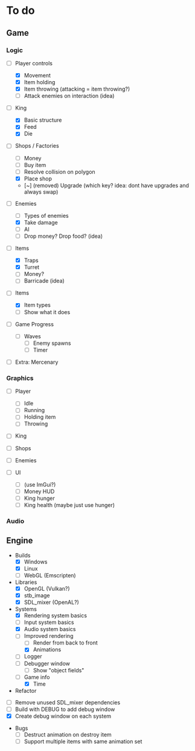 # To do

## Game

### Logic

- [ ] Player controls
  - [x] Movement
  - [x] Item holding
  - [x] Item throwing (attacking = item throwing?)
  - [ ] Attack enemies on interaction (idea)

- [ ] King
  - [x] Basic structure
  - [x] Feed
  - [x] Die

- [ ] Shops / Factories
  - [ ] Money
  - [ ] Buy item
  - [ ] Resolve collision on polygon
  - [x] Place shop
  - [~] (removed) Upgrade (which key? idea: dont have upgrades and always swap)

- [ ] Enemies
  - [ ] Types of enemies
  - [x] Take damage
  - [ ] AI
  - [ ] Drop money? Drop food? (idea)

- [ ] Items
  - [x] Traps
  - [x] Turret
  - [ ] Money?
  - [ ] Barricade (idea)

- [ ] Items
  - [x] Item types
  - [ ] Show what it does

- [ ] Game Progress
  - [ ] Waves
    - [ ] Enemy spawns
    - [ ] Timer

- [ ] Extra: Mercenary

### Graphics

- [ ] Player
  - [ ] Idle
  - [ ] Running
  - [ ] Holding item
  - [ ] Throwing
- [ ] King
- [ ] Shops
- [ ] Enemies

- [ ] UI
  - [ ] (use ImGui?)
  - [ ] Money HUD
  - [ ] King hunger
  - [ ] King health (maybe just use hunger)

### Audio

## Engine

- Builds
  - [x] Windows
  - [x] Linux
  - [ ] WebGL (Emscripten)

- Libraries
  - [x] OpenGL (Vulkan?)
  - [x] stb_image
  - [x] SDL_mixer (OpenAL?)

- Systems
  - [x] Rendering system basics
  - [ ] Input system basics
  - [x] Audio system basics
  - [ ] Improved rendering
    - [ ] Render from back to front
    - [x] Animations
  - [ ] Logger
  - [ ] Debugger window
    - [ ] Show "object fields"
  - [ ] Game info
    - [x] Time

-  Refactor
  - [ ] Remove unused SDL_mixer dependencies
  - [ ] Build with DEBUG to add debug window
  - [x] Create debug window on each system

- Bugs
  - [ ] Destruct animation on destroy item
  - [ ] Support multiple items with same animation set
